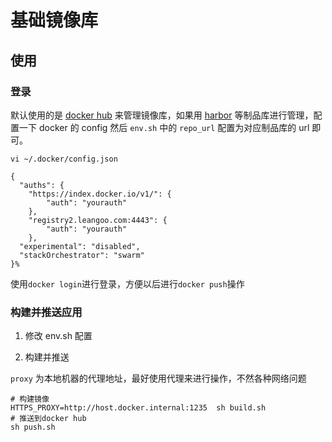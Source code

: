 # 基础镜像库

## 使用

### 登录

默认使用的是 [docker hub](https://hub.docker.com/) 来管理镜像库，如果用 [harbor](https://goharbor.io/) 等制品库进行管理，配置一下 docker 的 config
然后 `env.sh` 中的 `repo_url` 配置为对应制品库的 url 即可。

```shell
vi ~/.docker/config.json

{
  "auths": {
    "https://index.docker.io/v1/": {
        "auth": "yourauth"
    },
    "registry2.leangoo.com:4443": {
        "auth": "yourauth"
    },
  "experimental": "disabled",
  "stackOrchestrator": "swarm"
}%
```

使用`docker login`进行登录，方便以后进行`docker push`操作

### 构建并推送应用

1. 修改 env.sh 配置

2. 构建并推送

`proxy` 为本地机器的代理地址，最好使用代理来进行操作，不然各种网络问题

```shell
# 构建镜像
HTTPS_PROXY=http://host.docker.internal:1235  sh build.sh
# 推送到docker hub
sh push.sh
```
